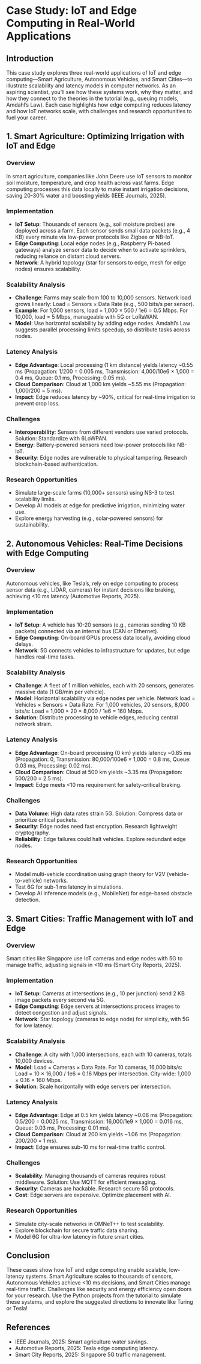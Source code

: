 # Case Study: IoT and Edge Computing in Real-World Applications

## Introduction

This case study explores three real-world applications of IoT and edge computing—Smart Agriculture, Autonomous Vehicles, and Smart Cities—to illustrate scalability and latency models in computer networks. As an aspiring scientist, you’ll see how these systems work, why they matter, and how they connect to the theories in the tutorial (e.g., queuing models, Amdahl’s Law). Each case highlights how edge computing reduces latency and how IoT networks scale, with challenges and research opportunities to fuel your career.

## 1. Smart Agriculture: Optimizing Irrigation with IoT and Edge

### Overview

In smart agriculture, companies like John Deere use IoT sensors to monitor soil moisture, temperature, and crop health across vast farms. Edge computing processes this data locally to make instant irrigation decisions, saving 20-30% water and boosting yields (IEEE Journals, 2025).

### Implementation

- **IoT Setup**: Thousands of sensors (e.g., soil moisture probes) are deployed across a farm. Each sensor sends small data packets (e.g., 4 KB) every minute via low-power protocols like Zigbee or NB-IoT.
- **Edge Computing**: Local edge nodes (e.g., Raspberry Pi-based gateways) analyze sensor data to decide when to activate sprinklers, reducing reliance on distant cloud servers.
- **Network**: A hybrid topology (star for sensors to edge, mesh for edge nodes) ensures scalability.

### Scalability Analysis

- **Challenge**: Farms may scale from 100 to 10,000 sensors. Network load grows linearly: Load = Sensors × Data Rate (e.g., 500 bits/s per sensor).
- **Example**: For 1,000 sensors, load = 1,000 × 500 / 1e6 = 0.5 Mbps. For 10,000, load = 5 Mbps, manageable with 5G or LoRaWAN.
- **Model**: Use horizontal scalability by adding edge nodes. Amdahl’s Law suggests parallel processing limits speedup, so distribute tasks across nodes.

### Latency Analysis

- **Edge Advantage**: Local processing (1 km distance) yields latency ~0.55 ms (Propagation: 1/200 = 0.005 ms, Transmission: 4,000/10e6 × 1,000 = 0.4 ms, Queue: 0.1 ms, Processing: 0.05 ms).
- **Cloud Comparison**: Cloud at 1,000 km yields ~5.55 ms (Propagation: 1,000/200 = 5 ms).
- **Impact**: Edge reduces latency by ~90%, critical for real-time irrigation to prevent crop loss.

### Challenges

- **Interoperability**: Sensors from different vendors use varied protocols. Solution: Standardize with 6LoWPAN.
- **Energy**: Battery-powered sensors need low-power protocols like NB-IoT.
- **Security**: Edge nodes are vulnerable to physical tampering. Research blockchain-based authentication.

### Research Opportunities

- Simulate large-scale farms (10,000+ sensors) using NS-3 to test scalability limits.
- Develop AI models at edge for predictive irrigation, minimizing water use.
- Explore energy harvesting (e.g., solar-powered sensors) for sustainability.

## 2. Autonomous Vehicles: Real-Time Decisions with Edge Computing

### Overview

Autonomous vehicles, like Tesla’s, rely on edge computing to process sensor data (e.g., LiDAR, cameras) for instant decisions like braking, achieving <10 ms latency (Automotive Reports, 2025).

### Implementation

- **IoT Setup**: A vehicle has 10-20 sensors (e.g., cameras sending 10 KB packets) connected via an internal bus (CAN or Ethernet).
- **Edge Computing**: On-board GPUs process data locally, avoiding cloud delays.
- **Network**: 5G connects vehicles to infrastructure for updates, but edge handles real-time tasks.

### Scalability Analysis

- **Challenge**: A fleet of 1 million vehicles, each with 20 sensors, generates massive data (1 GB/min per vehicle).
- **Model**: Horizontal scalability via edge nodes per vehicle. Network load = Vehicles × Sensors × Data Rate. For 1,000 vehicles, 20 sensors, 8,000 bits/s: Load = 1,000 × 20 × 8,000 / 1e6 = 160 Mbps.
- **Solution**: Distribute processing to vehicle edges, reducing central network strain.

### Latency Analysis

- **Edge Advantage**: On-board processing (0 km) yields latency ~0.85 ms (Propagation: 0, Transmission: 80,000/100e6 × 1,000 = 0.8 ms, Queue: 0.03 ms, Processing: 0.02 ms).
- **Cloud Comparison**: Cloud at 500 km yields ~3.35 ms (Propagation: 500/200 = 2.5 ms).
- **Impact**: Edge meets <10 ms requirement for safety-critical braking.

### Challenges

- **Data Volume**: High data rates strain 5G. Solution: Compress data or prioritize critical packets.
- **Security**: Edge nodes need fast encryption. Research lightweight cryptography.
- **Reliability**: Edge failures could halt vehicles. Explore redundant edge nodes.

### Research Opportunities

- Model multi-vehicle coordination using graph theory for V2V (vehicle-to-vehicle) networks.
- Test 6G for sub-1 ms latency in simulations.
- Develop AI inference models (e.g., MobileNet) for edge-based obstacle detection.

## 3. Smart Cities: Traffic Management with IoT and Edge

### Overview

Smart cities like Singapore use IoT cameras and edge nodes with 5G to manage traffic, adjusting signals in <10 ms (Smart City Reports, 2025).

### Implementation

- **IoT Setup**: Cameras at intersections (e.g., 10 per junction) send 2 KB image packets every second via 5G.
- **Edge Computing**: Edge servers at intersections process images to detect congestion and adjust signals.
- **Network**: Star topology (cameras to edge node) for simplicity, with 5G for low latency.

### Scalability Analysis

- **Challenge**: A city with 1,000 intersections, each with 10 cameras, totals 10,000 devices.
- **Model**: Load = Cameras × Data Rate. For 10 cameras, 16,000 bits/s: Load = 10 × 16,000 / 1e6 = 0.16 Mbps per intersection. City-wide: 1,000 × 0.16 = 160 Mbps.
- **Solution**: Scale horizontally with edge servers per intersection.

### Latency Analysis

- **Edge Advantage**: Edge at 0.5 km yields latency ~0.06 ms (Propagation: 0.5/200 = 0.0025 ms, Transmission: 16,000/1e9 × 1,000 = 0.016 ms, Queue: 0.03 ms, Processing: 0.01 ms).
- **Cloud Comparison**: Cloud at 200 km yields ~1.06 ms (Propagation: 200/200 = 1 ms).
- **Impact**: Edge ensures sub-10 ms for real-time traffic control.

### Challenges

- **Scalability**: Managing thousands of cameras requires robust middleware. Solution: Use MQTT for efficient messaging.
- **Security**: Cameras are hackable. Research secure 5G protocols.
- **Cost**: Edge servers are expensive. Optimize placement with AI.

### Research Opportunities

- Simulate city-scale networks in OMNeT++ to test scalability.
- Explore blockchain for secure traffic data sharing.
- Model 6G for ultra-low latency in future smart cities.

## Conclusion

These cases show how IoT and edge computing enable scalable, low-latency systems. Smart Agriculture scales to thousands of sensors, Autonomous Vehicles achieve <10 ms decisions, and Smart Cities manage real-time traffic. Challenges like security and energy efficiency open doors for your research. Use the Python projects from the tutorial to simulate these systems, and explore the suggested directions to innovate like Turing or Tesla!

## References

- IEEE Journals, 2025: Smart agriculture water savings.
- Automotive Reports, 2025: Tesla edge computing latency.
- Smart City Reports, 2025: Singapore 5G traffic management.
